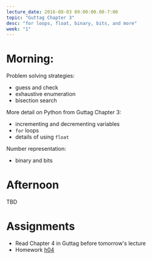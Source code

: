 ```yaml
---
lecture_date: 2016-08-03 09:00:00.00-7:00
topic: "Guttag Chapter 3"
desc: "for loops, float, binary, bits, and more"
week: "1"
---
```



# Morning:

Problem solving strategies:

* guess and check
* exhaustive enumeration
* bisection search

More detail on Python from Guttag Chapter 3:

* incrementing and decrementing variables
* `for` loops
* details of using `float`

Number representation:

* binary and bits

# Afternoon

TBD

# Assignments

* Read Chapter 4 in Guttag before tomorrow's lecture
* Homework [h04](/hwk/h04)

